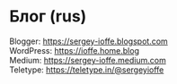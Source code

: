 # Блог (rus) 
  
Blogger: https://sergey-ioffe.blogspot.com  
WordPress: https://ioffe.home.blog  
Medium: https://sergey-ioffe.medium.com  
Teletype: https://teletype.in/@sergeyioffe  
